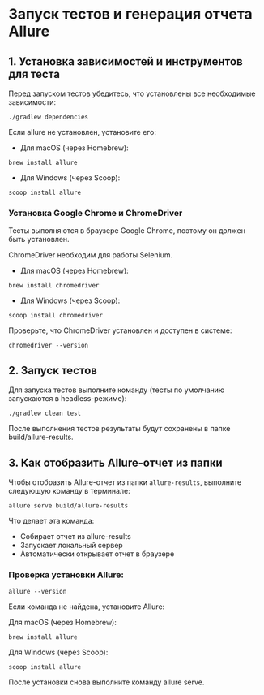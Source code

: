 # Запуск тестов и генерация отчета Allure

## 1. Установка зависимостей и инструментов для теста
Перед запуском тестов убедитесь, что установлены все необходимые зависимости:

```
./gradlew dependencies
```

Если allure не установлен, установите его:

- Для macOS (через Homebrew):

```
brew install allure
```

- Для Windows (через Scoop):

```
scoop install allure
```
### Установка Google Chrome и ChromeDriver
Тесты выполняются в браузере Google Chrome, поэтому он должен быть установлен.

ChromeDriver необходим для работы Selenium.
- Для macOS (через Homebrew):
```agsl
brew install chromedriver
```

- Для Windows (через Scoop):
```agsl
scoop install chromedriver
```

Проверьте, что ChromeDriver установлен и доступен в системе:
```agsl
chromedriver --version
```

## 2. Запуск тестов

Для запуска тестов выполните команду (тесты по умолчанию запускаются в headless-режиме):

```
./gradlew clean test
```

После выполнения тестов результаты будут сохранены в папке build/allure-results.

## 3. Как отобразить Allure-отчет из папки

Чтобы отобразить Allure-отчет из папки `allure-results`, выполните следующую команду в терминале:

```
allure serve build/allure-results
```

Что делает эта команда:

- Собирает отчет из allure-results
- Запускает локальный сервер
- Автоматически открывает отчет в браузере

### Проверка установки Allure:

```
allure --version
```

Если команда не найдена, установите Allure:

Для macOS (через Homebrew):
```
brew install allure
```

Для Windows (через Scoop):
```
scoop install allure
```
После установки снова выполните команду allure serve.
